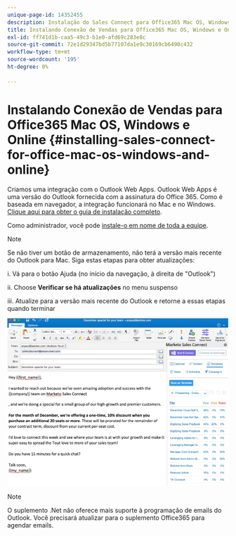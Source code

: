 ```yaml
---
unique-page-id: 14352455
description: Instalação do Sales Connect para Office365 Mac OS, Windows e Online - Documentos da Marketo - Documentação do produto
title: Instalando Conexão de Vendas para Office365 Mac OS, Windows e Online
exl-id: ff741d1b-caa5-49c3-b1e0-afd69c283e8c
source-git-commit: 72e1d29347bd5b77107da1e9c30169cb6490c432
workflow-type: tm+mt
source-wordcount: '195'
ht-degree: 0%

---
```


# Instalando Conexão de Vendas para Office365 Mac OS, Windows e Online {#installing-sales-connect-for-office-mac-os-windows-and-online}

Criamos uma integração com o Outlook Web Apps. Outlook Web Apps é uma versão do Outlook fornecida com a assinatura do Office 365. Como é baseada em navegador, a integração funcionará no Mac e no Windows. [Clique aqui para obter o guia de instalação completo](https://s3.amazonaws.com/tout-user-store/outlook-mac/assets/install_tout_add-in_outlook_mac.pdf).

Como administrador, você pode [instale-o em nome de toda a equipe](https://docs.microsoft.com/en-us/office365/admin/manage/manage-deployment-of-add-ins?view=o365-worldwide).

>[!NOTE]
>
>Se não tiver um botão de armazenamento, não terá a versão mais recente do Outlook para Mac. Siga estas etapas para obter atualizações:
>
>i. Vá para o botão Ajuda (no início da navegação, à direita de &quot;Outlook&quot;)
>
>ii. Choose **Verificar se há atualizações** no menu suspenso
>
>iii. Atualize para a versão mais recente do Outlook e retorne a essas etapas quando terminar

![](assets/one.png)

>[!NOTE]
>
>O suplemento .Net não oferece mais suporte à programação de emails do Outlook. Você precisará atualizar para o suplemento Office365 para agendar emails.
